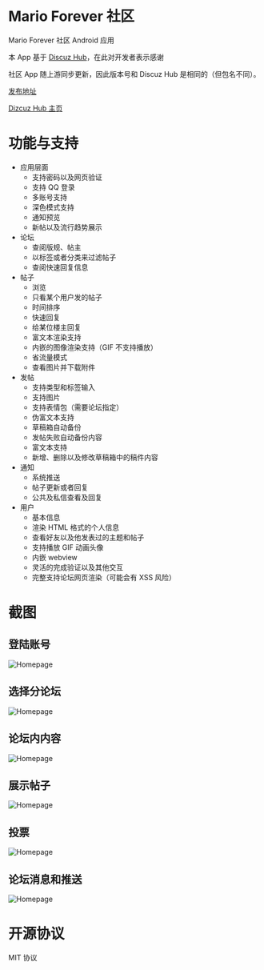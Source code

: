 # Mario Forever 社区

Mario Forever 社区 Android 应用

本 App 基于 [Discuz Hub](https://github.com/kidozh/DiscuzHub)，在此对开发者表示感谢

社区 App 随上游同步更新，因此版本号和 Discuz Hub 是相同的（但包名不同）。

[发布地址](https://www.marioforever.net/thread-223-1-1.html)

[Dizcuz Hub 主页](https://discuzhub.kidozh.com/)

# 功能与支持

+ 应用层面
    - 支持密码以及网页验证
	- 支持 QQ 登录
    - 多账号支持
    - 深色模式支持
    - 通知预览
    - 新帖以及流行趋势展示
+ 论坛
    - 查阅版规、帖主
    - 以标签或者分类来过滤帖子
    - 查阅快速回复信息
+ 帖子
    - 浏览
    - 只看某个用户发的帖子
    - 时间排序
    - 快速回复
    - 给某位楼主回复
    - 富文本渲染支持
    - 内嵌的图像渲染支持（GIF 不支持播放）
    - 省流量模式
    - 查看图片并下载附件
+ 发帖
    - 支持类型和标签输入
    - 支持图片
    - 支持表情包（需要论坛指定）
    - 伪富文本支持
    - 草稿箱自动备份
    - 发帖失败自动备份内容
    - 富文本支持
    - 新增、删除以及修改草稿箱中的稿件内容
+ 通知
    - 系统推送
    - 帖子更新或者回复
    - 公共及私信查看及回复
+ 用户
    - 基本信息
    - 渲染 HTML 格式的个人信息
    - 查看好友以及他发表过的主题和帖子
    - 支持播放 GIF 动画头像
    - 内嵌 webview
    - 灵活的完成验证以及其他交互
    - 完整支持论坛网页渲染（可能会有 XSS 风险）
    
# 截图

## 登陆账号

![Homepage](./screenshot/home.jpg)

## 选择分论坛

![Homepage](./screenshot/forums.jpg)

## 论坛内内容

![Homepage](./screenshot/forumDisplay.jpg)

## 展示帖子

![Homepage](./screenshot/threads.jpg)

## 投票

![Homepage](./screenshot/poll.jpg)

## 论坛消息和推送

![Homepage](./screenshot/notifications.jpg)

# 开源协议

MIT 协议